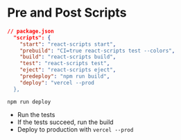 # Pre and Post Scripts

```json
// package.json
  "scripts": {
    "start": "react-scripts start",
    "prebuild": "CI=true react-scripts test --colors",
    "build": "react-scripts build",
    "test": "react-scripts test",
    "eject": "react-scripts eject",
    "predeploy": "npm run build",
    "deploy": "vercel --prod
  },
  ```

  `npm run deploy`

* Run the tests
* If the tests succeed, run the build
* Deploy to production with `vercel --prod`
